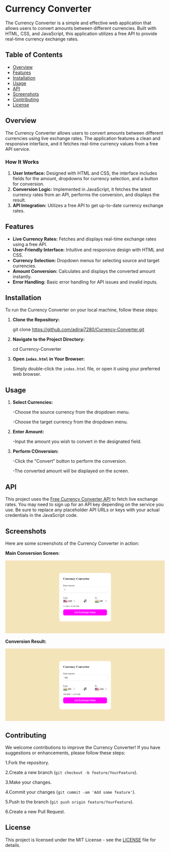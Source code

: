 # Currency Converter

The Currency Converter is a simple and effective web application that allows users to convert amounts between different currencies. Built with HTML, CSS, and JavaScript, this application utilizes a free API to provide real-time currency exchange rates.

## Table of Contents

- [Overview](#overview)
- [Features](#features)
- [Installation](#installation)
- [Usage](#usage)
- [API](#api)
- [Screenshots](#screenshots)
- [Contributing](#contributing)
- [License](#license)

## Overview

The Currency Converter allows users to convert amounts between different currencies using live exchange rates. The application features a clean and responsive interface, and it fetches real-time currency values from a free API service.

### How It Works

1. **User Interface:** Designed with HTML and CSS, the interface includes fields for the amount, dropdowns for currency selection, and a button for conversion.
2. **Conversion Logic:** Implemented in JavaScript, it fetches the latest currency rates from an API, performs the conversion, and displays the result.
3. **API Integration:** Utilizes a free API to get up-to-date currency exchange rates.

## Features

- **Live Currency Rates:** Fetches and displays real-time exchange rates using a free API.
- **User-Friendly Interface:** Intuitive and responsive design with HTML and CSS.
- **Currency Selection:** Dropdown menus for selecting source and target currencies.
- **Amount Conversion:** Calculates and displays the converted amount instantly.
- **Error Handling:** Basic error handling for API issues and invalid inputs.

## Installation

To run the Currency Converter on your local machine, follow these steps:

1. **Clone the Repository:**

   git clone https://github.com/adiraj7280/Currency-Converter.git

2. **Navigate to the Project Directory:**

   cd Currency-Converter

3. **Open `index.html` in Your Browser:**

   Simply double-click the `index.html` file, or open it using your preferred web browser.

## Usage

1. **Select Currencies:**

   -Choose the source currency from the dropdown menu.

   -Choose the target currency from the dropdown menu.

2. **Enter Amount:**

   -Input the amount you wish to convert in the designated field.

3. **Perform COnversion:**

   -Click the "Convert" button to perform the conversion.

   -The converted amount will be displayed on the screen.

## API

This project uses the [Free Currency Converter API](https://www.exchangerate-api.com/docs/free) to fetch live exchange rates. You may need to sign up for an API key depending on the service you use. Be sure to replace any placeholder API URLs or keys with your actual credentials in the JavaScript code.

## Screenshots

Here are some screenshots of the Currency Converter in action:

**Main Conversion Screen:**

![Currency Converter Screenshot](Sample.png)

**Conversion Result:**

![After Result Currency Converter Screenshot](Sample1.png)

## Contributing

We welcome contributions to improve the Currency Converter! If you have suggestions or enhancements, please follow these steps:

1.Fork the repository.

2.Create a new branch (`git checkout -b feature/YourFeature`).

3.Make your changes.

4.Commit your changes (`git commit -am 'Add some feature'`).

5.Push to the branch (`git push origin feature/YourFeature`).

6.Create a new Pull Request.

## License

This project is licensed under the MIT License - see the [LICENSE](License) file for details.
